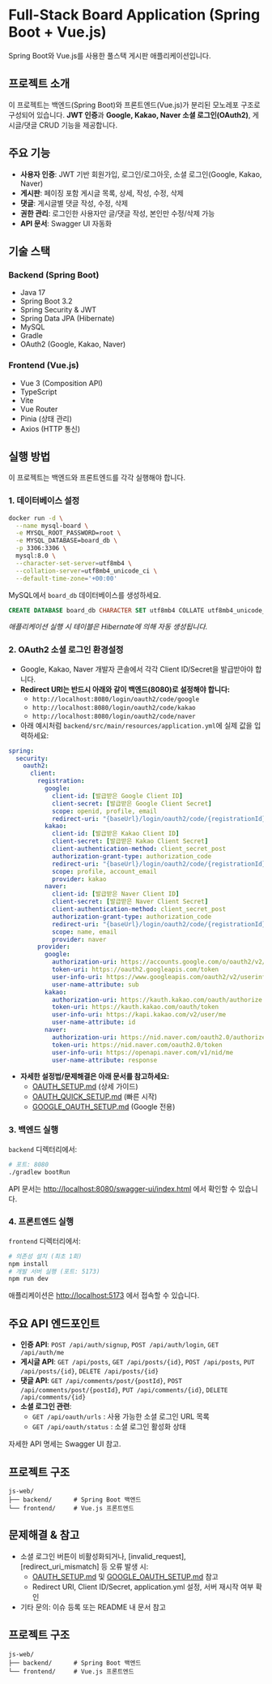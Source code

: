 # Full-Stack Board Application (Spring Boot + Vue.js)

Spring Boot와 Vue.js를 사용한 풀스택 게시판 애플리케이션입니다.

## 프로젝트 소개

이 프로젝트는 백엔드(Spring Boot)와 프론트엔드(Vue.js)가 분리된 모노레포 구조로 구성되어 있습니다. **JWT 인증**과 **Google, Kakao, Naver 소셜 로그인(OAuth2)**, 게시글/댓글 CRUD 기능을 제공합니다.

## 주요 기능

- **사용자 인증**: JWT 기반 회원가입, 로그인/로그아웃, 소셜 로그인(Google, Kakao, Naver)
- **게시판**: 페이징 포함 게시글 목록, 상세, 작성, 수정, 삭제
- **댓글**: 게시글별 댓글 작성, 수정, 삭제
- **권한 관리**: 로그인한 사용자만 글/댓글 작성, 본인만 수정/삭제 가능
- **API 문서**: Swagger UI 자동화

## 기술 스택

### Backend (Spring Boot)
- Java 17
- Spring Boot 3.2
- Spring Security & JWT
- Spring Data JPA (Hibernate)
- MySQL
- Gradle
- OAuth2 (Google, Kakao, Naver)

### Frontend (Vue.js)
- Vue 3 (Composition API)
- TypeScript
- Vite
- Vue Router
- Pinia (상태 관리)
- Axios (HTTP 통신)

## 실행 방법

이 프로젝트는 백엔드와 프론트엔드를 각각 실행해야 합니다.

### 1. 데이터베이스 설정
```bash
docker run -d \
  --name mysql-board \
  -e MYSQL_ROOT_PASSWORD=root \
  -e MYSQL_DATABASE=board_db \
  -p 3306:3306 \
  mysql:8.0 \
  --character-set-server=utf8mb4 \
  --collation-server=utf8mb4_unicode_ci \
  --default-time-zone='+00:00'
```
MySQL에서 `board_db` 데이터베이스를 생성하세요.
```sql
CREATE DATABASE board_db CHARACTER SET utf8mb4 COLLATE utf8mb4_unicode_ci;
```
*애플리케이션 실행 시 테이블은 Hibernate에 의해 자동 생성됩니다.*

### 2. OAuth2 소셜 로그인 환경설정

- Google, Kakao, Naver 개발자 콘솔에서 각각 Client ID/Secret을 발급받아야 합니다.
- **Redirect URI는 반드시 아래와 같이 백엔드(8080)로 설정해야 합니다:**
  - `http://localhost:8080/login/oauth2/code/google`
  - `http://localhost:8080/login/oauth2/code/kakao`
  - `http://localhost:8080/login/oauth2/code/naver`
- 아래 예시처럼 `backend/src/main/resources/application.yml`에 실제 값을 입력하세요:

```yaml
spring:
  security:
    oauth2:
      client:
        registration:
          google:
            client-id: [발급받은 Google Client ID]
            client-secret: [발급받은 Google Client Secret]
            scope: openid, profile, email
            redirect-uri: "{baseUrl}/login/oauth2/code/{registrationId}"
          kakao:
            client-id: [발급받은 Kakao Client ID]
            client-secret: [발급받은 Kakao Client Secret]
            client-authentication-method: client_secret_post
            authorization-grant-type: authorization_code
            redirect-uri: "{baseUrl}/login/oauth2/code/{registrationId}"
            scope: profile, account_email
            provider: kakao
          naver:
            client-id: [발급받은 Naver Client ID]
            client-secret: [발급받은 Naver Client Secret]
            client-authentication-method: client_secret_post
            authorization-grant-type: authorization_code
            redirect-uri: "{baseUrl}/login/oauth2/code/{registrationId}"
            scope: name, email
            provider: naver
        provider:
          google:
            authorization-uri: https://accounts.google.com/o/oauth2/v2/auth
            token-uri: https://oauth2.googleapis.com/token
            user-info-uri: https://www.googleapis.com/oauth2/v2/userinfo
            user-name-attribute: sub
          kakao:
            authorization-uri: https://kauth.kakao.com/oauth/authorize
            token-uri: https://kauth.kakao.com/oauth/token
            user-info-uri: https://kapi.kakao.com/v2/user/me
            user-name-attribute: id
          naver:
            authorization-uri: https://nid.naver.com/oauth2.0/authorize
            token-uri: https://nid.naver.com/oauth2.0/token
            user-info-uri: https://openapi.naver.com/v1/nid/me
            user-name-attribute: response
```

- **자세한 설정법/문제해결은 아래 문서를 참고하세요:**
  - [OAUTH_SETUP.md](./OAUTH_SETUP.md) (상세 가이드)
  - [OAUTH_QUICK_SETUP.md](./OAUTH_QUICK_SETUP.md) (빠른 시작)
  - [GOOGLE_OAUTH_SETUP.md](./GOOGLE_OAUTH_SETUP.md) (Google 전용)

### 3. 백엔드 실행
`backend` 디렉터리에서:
```bash
# 포트: 8080
./gradlew bootRun
```
API 문서는 [http://localhost:8080/swagger-ui/index.html](http://localhost:8080/swagger-ui/index.html) 에서 확인할 수 있습니다.

### 4. 프론트엔드 실행
`frontend` 디렉터리에서:
```bash
# 의존성 설치 (최초 1회)
npm install
# 개발 서버 실행 (포트: 5173)
npm run dev
```
애플리케이션은 [http://localhost:5173](http://localhost:5173) 에서 접속할 수 있습니다.

## 주요 API 엔드포인트

- **인증 API**: `POST /api/auth/signup`, `POST /api/auth/login`, `GET /api/auth/me`
- **게시글 API**: `GET /api/posts`, `GET /api/posts/{id}`, `POST /api/posts`, `PUT /api/posts/{id}`, `DELETE /api/posts/{id}`
- **댓글 API**: `GET /api/comments/post/{postId}`, `POST /api/comments/post/{postId}`, `PUT /api/comments/{id}`, `DELETE /api/comments/{id}`
- **소셜 로그인 관련**:
  - `GET /api/oauth/urls` : 사용 가능한 소셜 로그인 URL 목록
  - `GET /api/oauth/status` : 소셜 로그인 활성화 상태

자세한 API 명세는 Swagger UI 참고.

## 프로젝트 구조
```
js-web/
├── backend/      # Spring Boot 백엔드
└── frontend/     # Vue.js 프론트엔드
```

## 문제해결 & 참고
- 소셜 로그인 버튼이 비활성화되거나, [invalid_request], [redirect_uri_mismatch] 등 오류 발생 시:
  - [OAUTH_SETUP.md](./OAUTH_SETUP.md) 및 [GOOGLE_OAUTH_SETUP.md](./GOOGLE_OAUTH_SETUP.md) 참고
  - Redirect URI, Client ID/Secret, application.yml 설정, 서버 재시작 여부 확인
- 기타 문의: 이슈 등록 또는 README 내 문서 참고

## 프로젝트 구조
```
js-web/
├── backend/      # Spring Boot 백엔드
└── frontend/     # Vue.js 프론트엔드
``` 